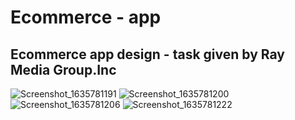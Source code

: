 # Ecommerce - app

## Ecommerce app design - task given by Ray Media Group.Inc

![Screenshot_1635781191](https://user-images.githubusercontent.com/75219867/139699837-c1987495-8245-4be6-b27e-97c7b50e2ff4.png)
![Screenshot_1635781200](https://user-images.githubusercontent.com/75219867/139699844-f0f188a8-cbd7-4c20-9c28-5841c5fe22b9.png)
![Screenshot_1635781206](https://user-images.githubusercontent.com/75219867/139699854-df9ce050-ca57-43d8-b386-eb353ac98bc5.png)
![Screenshot_1635781222](https://user-images.githubusercontent.com/75219867/139699860-d866a77a-c313-4e52-b9a1-016a187c1667.png)
